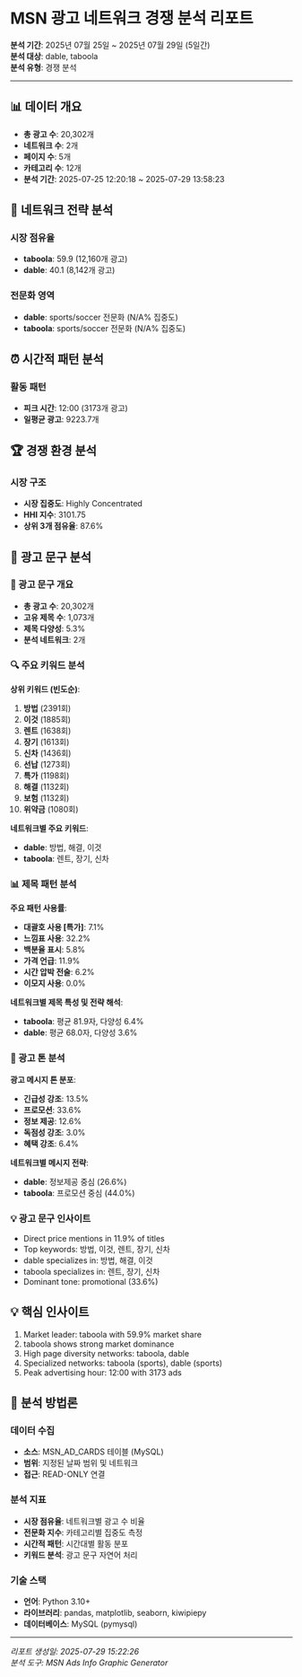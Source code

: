 # MSN 광고 네트워크 경쟁 분석 리포트

**분석 기간**: 2025년 07월 25일 ~ 2025년 07월 29일 (5일간)  
**분석 대상**: dable, taboola  
**분석 유형**: 경쟁 분석  

---

## 📊 데이터 개요

- **총 광고 수**: 20,302개
- **네트워크 수**: 2개  
- **페이지 수**: 5개
- **카테고리 수**: 12개
- **분석 기간**: 2025-07-25 12:20:18 ~ 2025-07-29 13:58:23

## 🎯 네트워크 전략 분석

### 시장 점유율
- **taboola**: 59.9 (12,160개 광고)
- **dable**: 40.1 (8,142개 광고)

### 전문화 영역
- **dable**: sports/soccer 전문화 (N/A% 집중도)
- **taboola**: sports/soccer 전문화 (N/A% 집중도)

## ⏰ 시간적 패턴 분석

### 활동 패턴
- **피크 시간**: 12:00 (3173개 광고)
- **일평균 광고**: 9223.7개

## 🏆 경쟁 환경 분석

### 시장 구조
- **시장 집중도**: Highly Concentrated
- **HHI 지수**: 3101.75
- **상위 3개 점유율**: 87.6%

## 📝 광고 문구 분석

### 📝 광고 문구 개요

- **총 광고 수**: 20,302개
- **고유 제목 수**: 1,073개
- **제목 다양성**: 5.3%
- **분석 네트워크**: 2개

### 🔍 주요 키워드 분석

**상위 키워드 (빈도순)**:
1. **방법** (2391회)
2. **이것** (1885회)
3. **렌트** (1638회)
4. **장기** (1613회)
5. **신차** (1436회)
6. **선납** (1273회)
7. **특가** (1198회)
8. **해결** (1132회)
9. **보험** (1132회)
10. **위약금** (1080회)

**네트워크별 주요 키워드**:
- **dable**: 방법, 해결, 이것
- **taboola**: 렌트, 장기, 신차

### 📊 제목 패턴 분석

**주요 패턴 사용률**:
- **대괄호 사용 [특가]**: 7.1%
- **느낌표 사용**: 32.2%
- **백분율 표시**: 5.8%
- **가격 언급**: 11.9%
- **시간 압박 전술**: 6.2%
- **이모지 사용**: 0.0%

**네트워크별 제목 특성 및 전략 해석**:
- **taboola**: 평균 81.9자, 다양성 6.4%
- **dable**: 평균 68.0자, 다양성 3.6%

### 🎯 광고 톤 분석

**광고 메시지 톤 분포**:
- **긴급성 강조**: 13.5%
- **프로모션**: 33.6%
- **정보 제공**: 12.6%
- **독점성 강조**: 3.0%
- **혜택 강조**: 6.4%

**네트워크별 메시지 전략**:
- **dable**: 정보제공 중심 (26.6%)
- **taboola**: 프로모션 중심 (44.0%)

### 💡 광고 문구 인사이트

- Direct price mentions in 11.9% of titles
- Top keywords: 방법, 이것, 렌트, 장기, 신차
- dable specializes in: 방법, 해결, 이것
- taboola specializes in: 렌트, 장기, 신차
- Dominant tone: promotional (33.6%)

## 💡 핵심 인사이트

1. Market leader: taboola with 59.9% market share
2. taboola shows strong market dominance
3. High page diversity networks: taboola, dable
4. Specialized networks: taboola (sports), dable (sports)
5. Peak advertising hour: 12:00 with 3173 ads

## 🔬 분석 방법론

### 데이터 수집
- **소스**: MSN_AD_CARDS 테이블 (MySQL)
- **범위**: 지정된 날짜 범위 및 네트워크
- **접근**: READ-ONLY 연결

### 분석 지표
- **시장 점유율**: 네트워크별 광고 수 비율
- **전문화 지수**: 카테고리별 집중도 측정
- **시간적 패턴**: 시간대별 활동 분포
- **키워드 분석**: 광고 문구 자연어 처리

### 기술 스택
- **언어**: Python 3.10+
- **라이브러리**: pandas, matplotlib, seaborn, kiwipiepy
- **데이터베이스**: MySQL (pymysql)

---

*리포트 생성일: 2025-07-29 15:22:26*  
*분석 도구: MSN Ads Info Graphic Generator*  
